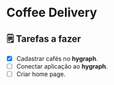 # Coffee Delivery

## 🗒️ Tarefas a fazer

- [x] Cadastrar cafés no **hygraph**.
- [ ] Conectar aplicação ao **hygraph**.
- [ ] Criar home page.
